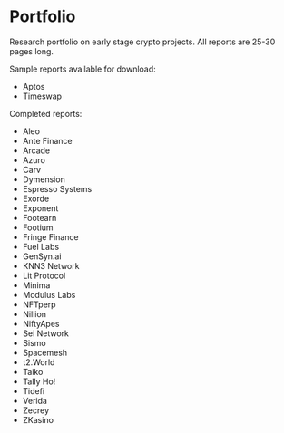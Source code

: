 # Portfolio
Research portfolio on early stage crypto projects. All reports are 25-30 pages long. 

Sample reports available for download:
- Aptos
- Timeswap

Completed reports:

- Aleo
- Ante Finance
- Arcade
- Azuro
- Carv
- Dymension
- Espresso Systems
- Exorde
- Exponent
- Footearn
- Footium
- Fringe Finance
- Fuel Labs
- GenSyn.ai
- KNN3 Network 
- Lit Protocol
- Minima
- Modulus Labs
- NFTperp
- Nillion
- NiftyApes
- Sei Network
- Sismo
- Spacemesh
- t2.World
- Taiko
- Tally Ho!
- Tidefi
- Verida
- Zecrey
- ZKasino

